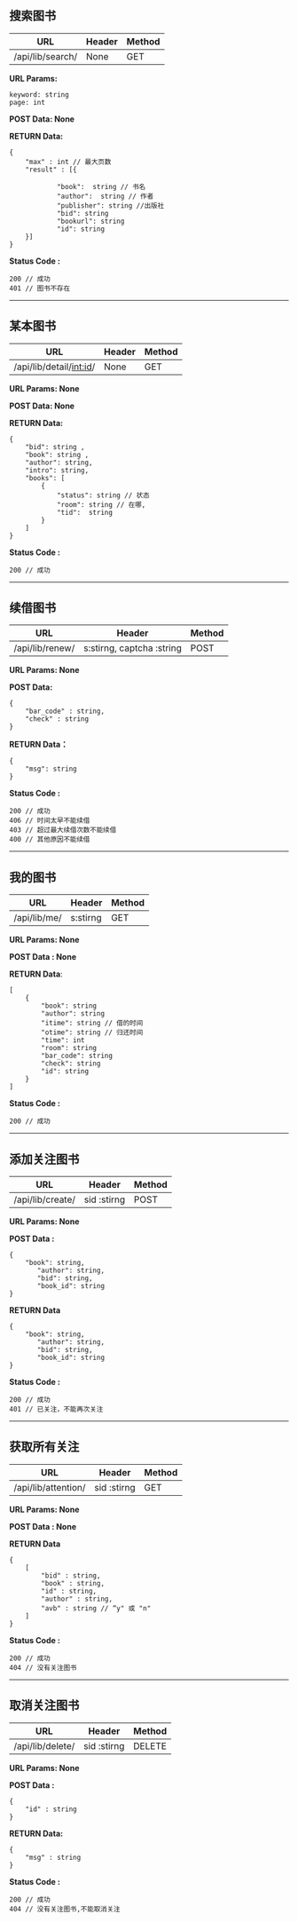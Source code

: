 ## 搜索图书
|URL|Header|Method|
| --- | -- | -- |
|/api/lib/search/| None| GET| 

**URL Params:**
```
keyword: string 
page: int 
```

**POST Data: None**

**RETURN Data:**
```
{
	"max" : int // 最大页数 
	"result" : [{
				
            "book":  string // 书名
            "author":  string // 作者
            "publisher": string //出版社
            "bid": string 
            "bookurl": string 
            "id": string 
	}]
}
```

**Status Code :**
```
200 // 成功 
401 // 图书不存在
```

*** 

## 某本图书
|URL|Header|Method|
| --- | -- | -- |
|/api/lib/detail/<int:id>/| None| GET| 

**URL Params: None**

**POST Data: None**

**RETURN Data:**
```
{
    "bid": string ,
    "book": string ,
    "author": string,
    "intro": string,
    "books": [
        {
            "status": string // 状态
            "room": string // 在哪,
            "tid":  string 
        }
    ]
}
```

**Status Code :**
```
200 // 成功 
```

***
## 续借图书 
|URL|Header|Method|
| --- | -- | -- |
|/api/lib/renew/| s:stirng, captcha :string | POST |

**URL Params: None**

**POST Data:** 
```
{
	"bar_code" : string, 
	"check" : string 
}
```
**RETURN Data：**
```
{
    "msg": string 
}
```

**Status Code :**
```
200 // 成功 
406 // 时间太早不能续借
403 // 超过最大续借次数不能续借
400 // 其他原因不能续借
```
***

## 我的图书
|URL|Header|Method|
| --- | -- | -- |
|/api/lib/me/| s:stirng | GET | 

**URL Params: None**

**POST Data : None** 

**RETURN Data**:
```
[
    {
        "book": string
        "author": string
        "itime": string // 借的时间
        "otime": string // 归还时间
        "time": int 
        "room": string 
        "bar_code": string 
        "check": string 
        "id": string 
    }
]
```

**Status Code :**
```
200 // 成功 
```

***

## 添加关注图书
|URL|Header|Method|
| --- | -- | -- |
|/api/lib/create/| sid :stirng | POST | 

**URL Params: None**

**POST Data :** 

```
{
	"book": string,
       "author": string,
       "bid": string,
       "book_id": string
}
``` 

**RETURN Data** 

```
{
	"book": string,
       "author": string,
       "bid": string,
       "book_id": string
}
```

**Status Code :**
```
200 // 成功 
401 // 已关注，不能再次关注 
```
***

## 获取所有关注 
|URL|Header|Method|
| --- | -- | -- |
|/api/lib/attention/| sid :stirng | GET | 

**URL Params: None**

**POST Data : None** 

**RETURN Data** 
```
{
	[
		"bid" : string, 
		"book" : string, 
		"id" : string, 
		"author" : string, 
		"avb" : string // “y" 或 "n" 
	]
}
```

**Status Code :**
```
200 // 成功 
404 // 没有关注图书 
```
***

## 取消关注图书 
|URL|Header|Method|
| --- | -- | -- |
|/api/lib/delete/| sid :stirng |  DELETE | 

**URL Params: None**

**POST Data :** 
```
{
	"id" : string 
}
``` 

**RETURN Data:** 
```
{
	"msg" : string
}
```

**Status Code :**
```
200 // 成功 
404 // 没有关注图书,不能取消关注 
```

